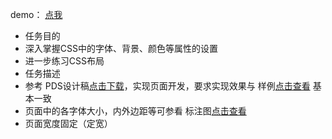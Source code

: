 demo： [点我](http://cheesekun.top/ife-xiaowei/newspaper/index.html)

- 任务目的
 - 深入掌握CSS中的字体、背景、颜色等属性的设置
 - 进一步练习CSS布局
- 任务描述
 - 参考 PDS设计稿[点击下载](http://7xrp04.com1.z0.glb.clouddn.com/task_1_6_1.psd)，实现页面开发，要求实现效果与 样例[点击查看](http://7xrp04.com1.z0.glb.clouddn.com/task_1_6_2.jpg) 基本一致
 - 页面中的各字体大小，内外边距等可参看 标注图[点击查看](http://7xrp04.com1.z0.glb.clouddn.com/task_1_6_3.jpg)
 - 页面宽度固定（定宽）